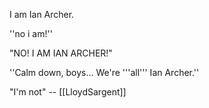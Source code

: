 I am Ian Archer.

''no i am!''

"NO! I AM IAN ARCHER!"

''Calm down, boys... We're '''all''' Ian Archer.''

"I'm not" -- [[LloydSargent]]
